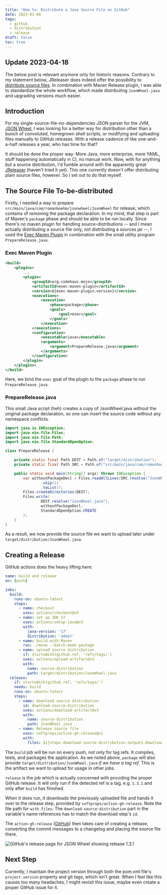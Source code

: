 ```yaml
---
title: "How to: Distribute a Java Source File on GitHub"
date: 2023-01-08
tags:
  - github
  - distribution
  - release
draft: false
toc: true
---
```


## Update 2023-04-18
The below post is relevant anymore only for historic reasons. Contrary to my statement below, JReleaser does indeed offer the possibility to [distribute source files](https://fosstodon.org/@jreleaser/109676555681811519). In combination with Maven Release plugin, I was able to standardize the whole workflow, which made distributing `JsonWheel.java` and upgrading versions much easier.

## Introduction

For my single-source-file-no-dependencies JSON parser for the JVM, [JSON Wheel](https://github.com/romanboehm/jsonwheel), I was looking for a better way for distribution other than a bunch of convoluted, homegrown shell scripts, or modifying and uploading files manually to GitHub releases. With a release cadence of like one-and-a-half releases a year, who has time for that? 

It should be done the proper way: More Java, more enterprise, more YAML, stuff happening automatically in CI, no manual work. Now, with for anything _but_ a source distribution, I'd fumble around with the apparently great [JReleaser](https://jreleaser.org) (haven't tried it yet). This one currently doesn't offer distributing plain source files, however. So I set out to do that myself.

## The Source File To-be-distributed

Firstly, I needed a way to prepare `src/main/java/com/romanboehm/jsonwheel/JsonWheel` for release, which contains of removing the package declaration. In my mind, that step is part of Maven's `package` phase and should be able to be run locally. Since there's no maven plugin for handling source-distributions -- and I mean actually distributing a source file only, not distributing a sources jar --, I used the [Exec Maven Plugin](https://www.mojohaus.org/exec-maven-plugin/) in combination with the small utility program `PrepareRelease.java`.

### Exec Maven Plugin

```xml
<build>
    <plugins>
        ...
        <plugin>
            <groupId>org.codehaus.mojo</groupId>
            <artifactId>exec-maven-plugin</artifactId>
            <version>${exec-maven-plugin.version}</version>
            <executions>
                <execution>
                    <phase>package</phase>
                    <goals>
                        <goal>exec</goal>
                    </goals>
                </execution>
            </executions>
            <configuration>
                <executable>java</executable>
                <arguments>
                    <argument>PrepareRelease.java</argument>
                </arguments>
            </configuration>
        </plugin>
    </plugins>
</build>
```

Here, we bind the `exec` goal of the plugin to the `package` phase to run `PrepareRelease.java`. 

### PrepareRelease.java
This small Java script (heh) creates a copy of JsonWheel.java without the original package declaration, so one can insert the source code without any namespace conflicts.

```java
import java.io.IOException;
import java.nio.file.Files;
import java.nio.file.Path;
import java.nio.file.StandardOpenOption;

class PrepareRelease {

    private static final Path DEST = Path.of("target/distribution");
    private static final Path SRC = Path.of("src/main/java/com/romanboehm/jsonwheel");

    public static void main(String[] args) throws IOException {
        var withoutPackageDecl = Files.readAllLines(SRC.resolve("JsonWheel.java")).stream()
                .skip(2)
                .toList();
        Files.createDirectories(DEST);
        Files.write(
                DEST.resolve("JsonWheel.java"),
                withoutPackageDecl,
                StandardOpenOption.CREATE
        );
    }
}
```

As a result, we now provide the source file we want to upload later under `target/distribution/JsonWheel.java`.

## Creating a Release

GitHub actions does the heavy lifting here:

```yaml
name: build and release
on: [push]

jobs:
  build:
    runs-on: ubuntu-latest
    steps:
      - name: checkout
        uses: actions/checkout@v3
      - name: set up JDK 17
        uses: actions/setup-java@v3
        with:
          java-version: '17'
          distribution: 'adopt'
      - name: build with Maven
        run: ./mvnw --batch-mode package
      - name: upload source distribution
        if: startsWith(github.ref, 'refs/tags/')
        uses: actions/upload-artifact@v3
        with:
          name: source-distribution
          path: target/distribution/JsonWheel.java
  release:
    if: startsWith(github.ref, 'refs/tags/')
    needs: build
    runs-on: ubuntu-latest
    steps:
      - name: download source distribution
        id: download-source-distribution
        uses: actions/download-artifact@v3
        with:
          name: source-distribution
          path: JsonWheel.java
      - name: Release source file
        uses: softprops/action-gh-release@v1
        with:
          files: ${{steps.download-source-distribution.outputs.download-path}}/JsonWheel.java
```

The `build` job will be run on every push, not only for tag refs. It compiles, tests, and packages the application. As we noted above, `package` will also provide `target/distribution/JsonWheel.java` _if we have a tag ref_. This is the artifact we want to upload for usage in other jobs.

`release` is the job which is actually concerned with providing the proper GitHub release. It will only run if the detected ref is a tag, e.g. `1.3.1` and only after `build` has finished. 

When it does run, it downloads the previously uploaded file and hands it over to the release step, provided by `softprops/action-gh-release`. Note the file path for `with.files`: The `download-source-distribution` part in the variable's name references has to match the download step's `id`.

The `action-gh-release` ([GitHub](https://github.com/softprops/action-gh-release/)) then takes care of creating a release, converting the commit messages to a changelog and placing the source file there.

![GitHub's release page for JSON Wheel showing release 1.3.1](/images/distribute-java-source-file/release.png)

## Next Step

Currently, I maintain the project version through both the pom.xml file's `project.version` property and git tags, which isn't great. When I feel like this causes too many headaches, I might revisit this issue, maybe even create a proper GitHub issue for it.
